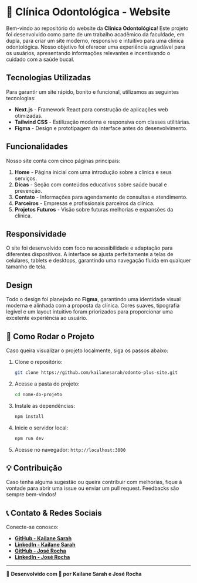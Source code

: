 # 🦷 Clínica Odontológica - Website

Bem-vindo ao repositório do website da **Clínica Odontológica**! Este projeto foi desenvolvido como parte de um trabalho acadêmico da faculdade, em dupla, para criar um site moderno, responsivo e intuitivo para uma clínica odontológica. Nosso objetivo foi oferecer uma experiência agradável para os usuários, apresentando informações relevantes e incentivando o cuidado com a saúde bucal.

## Tecnologias Utilizadas

Para garantir um site rápido, bonito e funcional, utilizamos as seguintes tecnologias:

- **Next.js** - Framework React para construção de aplicações web otimizadas.
- **Tailwind CSS** - Estilização moderna e responsiva com classes utilitárias.
- **Figma** - Design e prototipagem da interface antes do desenvolvimento.

## Funcionalidades

Nosso site conta com cinco páginas principais:

1. **Home** - Página inicial com uma introdução sobre a clínica e seus serviços.
2. **Dicas** - Seção com conteúdos educativos sobre saúde bucal e prevenção.
3. **Contato** - Informações para agendamento de consultas e atendimento.
4. **Parceiros** - Empresas e profissionais parceiros da clínica.
5. **Projetos Futuros** - Visão sobre futuras melhorias e expansões da clínica.

## Responsividade

O site foi desenvolvido com foco na acessibilidade e adaptação para diferentes dispositivos. A interface se ajusta perfeitamente a telas de celulares, tablets e desktops, garantindo uma navegação fluida em qualquer tamanho de tela.

## Design

Todo o design foi planejado no **Figma**, garantindo uma identidade visual moderna e alinhada com a proposta da clínica. Cores suaves, tipografia legível e um layout intuitivo foram priorizados para proporcionar uma excelente experiência ao usuário.

## 🔧 Como Rodar o Projeto

Caso queira visualizar o projeto localmente, siga os passos abaixo:

1. Clone o repositório:
   ```bash
   git clone https://github.com/kailanesarah/odonto-plus-site.git
   ```
2. Acesse a pasta do projeto:
   ```bash
   cd nome-do-projeto
   ```
3. Instale as dependências:
   ```bash
   npm install
   ```
4. Inicie o servidor local:
   ```bash
   npm run dev
   ```
5. Acesse no navegador: `http://localhost:3000`

## 💡 Contribuição

Caso tenha alguma sugestão ou queira contribuir com melhorias, fique à vontade para abrir uma issue ou enviar um pull request. Feedbacks são sempre bem-vindos!

## 📞 Contato & Redes Sociais

Conecte-se conosco:

- **[GitHub - Kailane Sarah](https://github.com/kailanesarah)**
- **[LinkedIn - Kailane Sarah](https://www.linkedin.com/in/kailane-sarah/)**
- **[GitHub - José Rocha](https://github.com/joserochadev)**
- **[LinkedIn - José Rocha](https://www.linkedin.com/in/jose-rocha-dev/)**

---

📌 **Desenvolvido com 💙 por Kailane Sarah e José Rocha**
